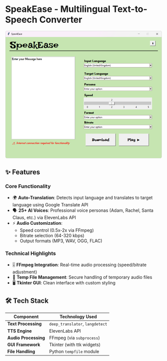 # SpeakEase - Multilingual Text-to-Speech Converter

![App Screenshot](Speakease_interface.png) 

## ✨ Features

### **Core Functionality**
- 🌍 **Auto-Translation**: Detects input language and translates to target language using Google Translate API
- 🗣 **25+ AI Voices**: Professional voice personas (Adam, Rachel, Santa Claus, etc.) via ElevenLabs API
- ⚡ **Audio Customization**:
  - Speed control (0.5x-2x via FFmpeg)
  - Bitrate selection (64-320 kbps)
  - Output formats (MP3, WAV, OGG, FLAC)

### **Technical Highlights**
- 🎚 **FFmpeg Integration**: Real-time audio processing (speed/bitrate adjustment)
- 📁 **Temp File Management**: Secure handling of temporary audio files
- 🖥 **Tkinter GUI**: Clean interface with custom styling

## 🛠️ Tech Stack

| Component          | Technology Used              |
|--------------------|------------------------------|
| **Text Processing**| `deep_translator`, `langdetect` |
| **TTS Engine**     | ElevenLabs API               |
| **Audio Processing**| FFmpeg (via `subprocess`)    |
| **GUI Framework**  | Tkinter (with ttk widgets)   |
| **File Handling**  | Python `tempfile` module     |
